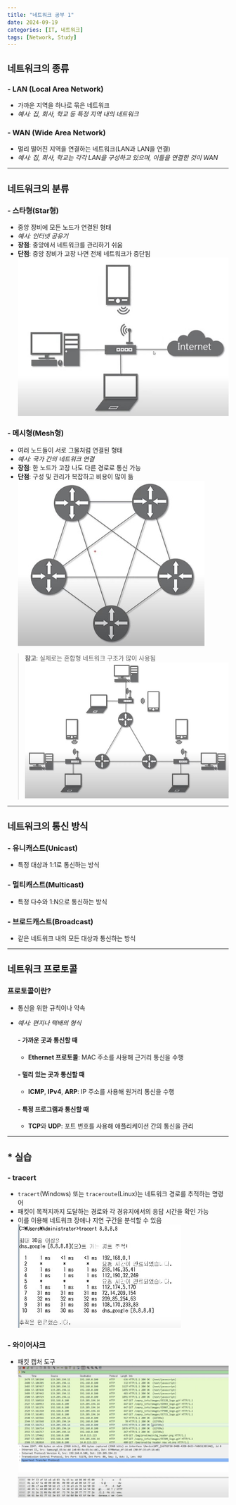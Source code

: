 ```yaml
---
title: "네트워크 공부 1"
date: 2024-09-19
categories: [IT, 네트워크]
tags: [Network, Study]
---
```


## 네트워크의 종류

### - LAN (Local Area Network)

- 가까운 지역을 하나로 묶은 네트워크
- _예시: 집, 회사, 학교 등 특정 지역 내의 네트워크_

### - WAN (Wide Area Network)

- 멀리 떨어진 지역을 연결하는 네트워크(LAN과 LAN을 연결)
- _예시: 집, 회사, 학교는 각각 LAN을 구성하고 있으며, 이들을 연결한 것이 WAN_

---

## 네트워크의 분류

### - 스타형(Star형)

- 중앙 장비에 모든 노드가 연결된 형태
- _예시: 인터넷 공유기_
- **장점**: 중앙에서 네트워크를 관리하기 쉬움
- **단점**: 중앙 장비가 고장 나면 전체 네트워크가 중단됨  
  ![](assets/img/네트워크%20공부/1-1.jpg)

### - 메시형(Mesh형)

- 여러 노드들이 서로 그물처럼 연결된 형태
- _예시: 국가 간의 네트워크 연결_
- **장점**: 한 노드가 고장 나도 다른 경로로 통신 가능
- **단점**: 구성 및 관리가 복잡하고 비용이 많이 듦  
  ![](assets/img/네트워크%20공부/1-2.jpg)

> **참고**: 실제로는 혼합형 네트워크 구조가 많이 사용됨  
> ![](assets/img/네트워크%20공부/1-3.jpg)

---

## 네트워크의 통신 방식

### - 유니캐스트(Unicast)

- 특정 대상과 1:1로 통신하는 방식

### - 멀티캐스트(Multicast)

- 특정 다수와 1:N으로 통신하는 방식

### - 브로드캐스트(Broadcast)

- 같은 네트워크 내의 모든 대상과 통신하는 방식

---

## 네트워크 프로토콜

### 프로토콜이란?

- 통신을 위한 규칙이나 약속
- _예시: 편지나 택배의 형식_

  #### - 가까운 곳과 통신할 때

  - **Ethernet 프로토콜**: MAC 주소를 사용해 근거리 통신을 수행

  #### - 멀리 있는 곳과 통신할 때

  - **ICMP**, **IPv4**, **ARP**: IP 주소를 사용해 원거리 통신을 수행

  #### - 특정 프로그램과 통신할 때

  - **TCP**와 **UDP**: 포트 번호를 사용해 애플리케이션 간의 통신을 관리

---

## \* 실습

### - tracert

- `tracert`(Windows) 또는 `traceroute`(Linux)는 네트워크 경로를 추적하는 명령어
- 패킷이 목적지까지 도달하는 경로와 각 경유지에서의 응답 시간을 확인 가능
- 이를 이용해 네트워크 장애나 지연 구간을 분석할 수 있음
  ![](assets/img/네트워크%20공부/1-4.jpg)

### - 와이어샤크

- 패킷 캡처 도구
  ![](assets/img/네트워크%20공부/1-5.jpg)
